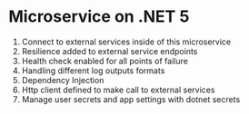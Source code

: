 # Microservice on .NET 5 

<ol>
    <li>Connect to external services inside of this microservice</li>
    <li>Resilience added to external service endpoints</li>
    <li>Health check enabled for all points of failure</li>
    <li>Handling different log outputs formats</li>
    <li>Dependency Injection</li>
    <li>Http client defined to make call to external services</li>
    <li>Manage user secrets and app settings with dotnet secrets</li>
</ol>